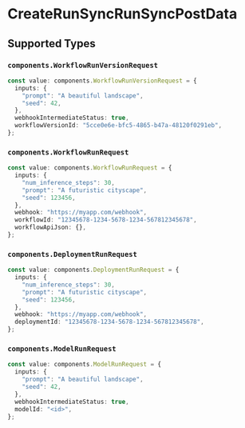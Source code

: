 # CreateRunSyncRunSyncPostData


## Supported Types

### `components.WorkflowRunVersionRequest`

```typescript
const value: components.WorkflowRunVersionRequest = {
  inputs: {
    "prompt": "A beautiful landscape",
    "seed": 42,
  },
  webhookIntermediateStatus: true,
  workflowVersionId: "5cce0e6e-bfc5-4865-b47a-48120f0291eb",
};
```

### `components.WorkflowRunRequest`

```typescript
const value: components.WorkflowRunRequest = {
  inputs: {
    "num_inference_steps": 30,
    "prompt": "A futuristic cityscape",
    "seed": 123456,
  },
  webhook: "https://myapp.com/webhook",
  workflowId: "12345678-1234-5678-1234-567812345678",
  workflowApiJson: {},
};
```

### `components.DeploymentRunRequest`

```typescript
const value: components.DeploymentRunRequest = {
  inputs: {
    "num_inference_steps": 30,
    "prompt": "A futuristic cityscape",
    "seed": 123456,
  },
  webhook: "https://myapp.com/webhook",
  deploymentId: "12345678-1234-5678-1234-567812345678",
};
```

### `components.ModelRunRequest`

```typescript
const value: components.ModelRunRequest = {
  inputs: {
    "prompt": "A beautiful landscape",
    "seed": 42,
  },
  webhookIntermediateStatus: true,
  modelId: "<id>",
};
```

